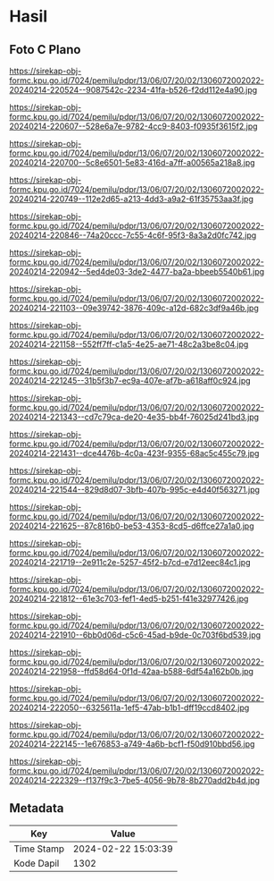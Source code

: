# Hasil

## Foto C Plano

https://sirekap-obj-formc.kpu.go.id/7024/pemilu/pdpr/13/06/07/20/02/1306072002022-20240214-220524--9087542c-2234-41fa-b526-f2dd112e4a90.jpg

https://sirekap-obj-formc.kpu.go.id/7024/pemilu/pdpr/13/06/07/20/02/1306072002022-20240214-220607--528e6a7e-9782-4cc9-8403-f0935f3615f2.jpg

https://sirekap-obj-formc.kpu.go.id/7024/pemilu/pdpr/13/06/07/20/02/1306072002022-20240214-220700--5c8e6501-5e83-416d-a7ff-a00565a218a8.jpg

https://sirekap-obj-formc.kpu.go.id/7024/pemilu/pdpr/13/06/07/20/02/1306072002022-20240214-220749--112e2d65-a213-4dd3-a9a2-61f35753aa3f.jpg

https://sirekap-obj-formc.kpu.go.id/7024/pemilu/pdpr/13/06/07/20/02/1306072002022-20240214-220846--74a20ccc-7c55-4c6f-95f3-8a3a2d0fc742.jpg

https://sirekap-obj-formc.kpu.go.id/7024/pemilu/pdpr/13/06/07/20/02/1306072002022-20240214-220942--5ed4de03-3de2-4477-ba2a-bbeeb5540b61.jpg

https://sirekap-obj-formc.kpu.go.id/7024/pemilu/pdpr/13/06/07/20/02/1306072002022-20240214-221103--09e39742-3876-409c-a12d-682c3df9a46b.jpg

https://sirekap-obj-formc.kpu.go.id/7024/pemilu/pdpr/13/06/07/20/02/1306072002022-20240214-221158--552ff7ff-c1a5-4e25-ae71-48c2a3be8c04.jpg

https://sirekap-obj-formc.kpu.go.id/7024/pemilu/pdpr/13/06/07/20/02/1306072002022-20240214-221245--31b5f3b7-ec9a-407e-af7b-a618aff0c924.jpg

https://sirekap-obj-formc.kpu.go.id/7024/pemilu/pdpr/13/06/07/20/02/1306072002022-20240214-221343--cd7c79ca-de20-4e35-bb4f-76025d241bd3.jpg

https://sirekap-obj-formc.kpu.go.id/7024/pemilu/pdpr/13/06/07/20/02/1306072002022-20240214-221431--dce4476b-4c0a-423f-9355-68ac5c455c79.jpg

https://sirekap-obj-formc.kpu.go.id/7024/pemilu/pdpr/13/06/07/20/02/1306072002022-20240214-221544--829d8d07-3bfb-407b-995c-e4d40f563271.jpg

https://sirekap-obj-formc.kpu.go.id/7024/pemilu/pdpr/13/06/07/20/02/1306072002022-20240214-221625--87c816b0-be53-4353-8cd5-d6ffce27a1a0.jpg

https://sirekap-obj-formc.kpu.go.id/7024/pemilu/pdpr/13/06/07/20/02/1306072002022-20240214-221719--2e911c2e-5257-45f2-b7cd-e7d12eec84c1.jpg

https://sirekap-obj-formc.kpu.go.id/7024/pemilu/pdpr/13/06/07/20/02/1306072002022-20240214-221812--61e3c703-fef1-4ed5-b251-f41e32977426.jpg

https://sirekap-obj-formc.kpu.go.id/7024/pemilu/pdpr/13/06/07/20/02/1306072002022-20240214-221910--6bb0d06d-c5c6-45ad-b9de-0c703f6bd539.jpg

https://sirekap-obj-formc.kpu.go.id/7024/pemilu/pdpr/13/06/07/20/02/1306072002022-20240214-221958--ffd58d64-0f1d-42aa-b588-6df54a162b0b.jpg

https://sirekap-obj-formc.kpu.go.id/7024/pemilu/pdpr/13/06/07/20/02/1306072002022-20240214-222050--6325611a-1ef5-47ab-b1b1-dff19ccd8402.jpg

https://sirekap-obj-formc.kpu.go.id/7024/pemilu/pdpr/13/06/07/20/02/1306072002022-20240214-222145--1e676853-a749-4a6b-bcf1-f50d910bbd56.jpg

https://sirekap-obj-formc.kpu.go.id/7024/pemilu/pdpr/13/06/07/20/02/1306072002022-20240214-222329--f137f9c3-7be5-4056-9b78-8b270add2b4d.jpg


## Metadata

| Key        | Value               |
| ---------- | ------------------- |
| Time Stamp | 2024-02-22 15:03:39 |
| Kode Dapil | 1302                |



